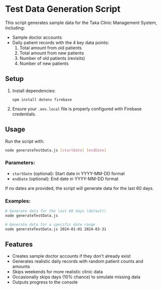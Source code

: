 # Test Data Generation Script

This script generates sample data for the Taka Clinic Management System, including:

- Sample doctor accounts
- Daily patient records with the 4 key data points:
  1. Total amount from old patients
  2. Total amount from new patients
  3. Number of old patients (revisits)
  4. Number of new patients

## Setup

1. Install dependencies:
   ```
   npm install dotenv firebase
   ```

2. Ensure your `.env.local` file is properly configured with Firebase credentials.

## Usage

Run the script with:

```bash
node generateTestData.js [startDate] [endDate]
```

### Parameters:

- `startDate` (optional): Start date in YYYY-MM-DD format
- `endDate` (optional): End date in YYYY-MM-DD format

If no dates are provided, the script will generate data for the last 60 days.

### Examples:

```bash
# Generate data for the last 60 days (default)
node generateTestData.js

# Generate data for a specific date range
node generateTestData.js 2024-01-01 2024-03-31
```

## Features

- Creates sample doctor accounts if they don't already exist
- Generates realistic daily records with random patient counts and amounts
- Skips weekends for more realistic clinic data
- Occasionally skips days (10% chance) to simulate missing data
- Outputs progress to the console

